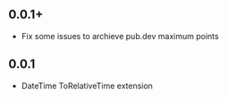 ## 0.0.1+

* Fix some issues to archieve pub.dev maximum points

## 0.0.1

* DateTime ToRelativeTime extension
